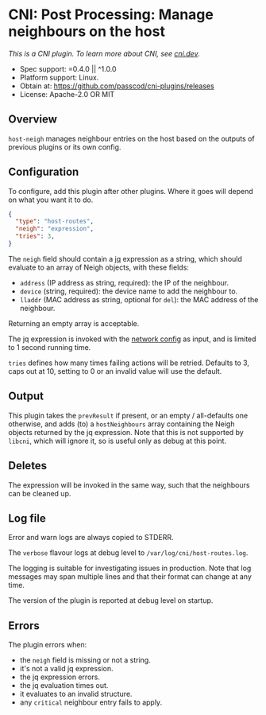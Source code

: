 # CNI: Post Processing: Manage neighbours on the host

_This is a CNI plugin. To learn more about CNI, see [cni.dev](https://cni.dev)._

- Spec support: =0.4.0 || ^1.0.0
- Platform support: Linux.
- Obtain at: https://github.com/passcod/cni-plugins/releases
- License: Apache-2.0 OR MIT

## Overview

`host-neigh` manages neighbour entries on the host based on the outputs of previous plugins or its own config.

## Configuration

To configure, add this plugin after other plugins. Where it goes will depend on what you want it to do.

```json
{
  "type": "host-routes",
  "neigh": "expression",
  "tries": 3,
}
```

The `neigh` field should contain a [jq](https://stedolan.github.io/jq/) expression as a string, which should evaluate to an array of Neigh objects, with these fields:

- `address` (IP address as string, required): the IP of the neighbour.
- `device` (string, required): the device name to add the neighbour to.
- `lladdr` (MAC address as string, optional for `del`): the MAC address of the neighbour.

Returning an empty array is acceptable.

The jq expression is invoked with the [network config](https://github.com/containernetworking/cni/blob/master/SPEC.md#section-1-network-configuration-format) as input, and is limited to 1 second running time.

`tries` defines how many times failing actions will be retried. Defaults to 3,
caps out at 10, setting to 0 or an invalid value will use the default.

## Output

This plugin takes the `prevResult` if present, or an empty / all-defaults one otherwise, and adds (to) a `hostNeighbours` array containing the Neigh objects returned by the jq expression. Note that this is not supported by `libcni`, which will ignore it, so is useful only as debug at this point.

## Deletes

The expression will be invoked in the same way, such that the neighbours can be cleaned up.

## Log file

Error and warn logs are always copied to STDERR.

The `verbose` flavour logs at debug level to `/var/log/cni/host-routes.log`.

The logging is suitable for investigating issues in production. Note that log
messages may span multiple lines and that their format can change at any time.

The version of the plugin is reported at debug level on startup.

## Errors

The plugin errors when:

- the `neigh` field is missing or not a string.
- it's not a valid jq expression.
- the jq expression errors.
- the jq evaluation times out.
- it evaluates to an invalid structure.
- any `critical` neighbour entry fails to apply.
